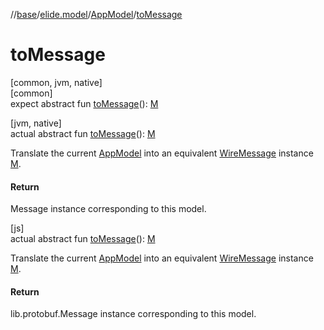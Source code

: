 //[base](../../../index.md)/[elide.model](../index.md)/[AppModel](index.md)/[toMessage](to-message.md)

# toMessage

[common, jvm, native]\
[common]\
expect abstract fun [toMessage](to-message.md)(): [M](index.md)

[jvm, native]\
actual abstract fun [toMessage](to-message.md)(): [M](index.md)

Translate the current [AppModel](index.md) into an equivalent [WireMessage](../-wire-message/index.md) instance [M](index.md).

#### Return

Message instance corresponding to this model.

[js]\
actual abstract fun [toMessage](to-message.md)(): [M](index.md)

Translate the current [AppModel](index.md) into an equivalent [WireMessage](../-wire-message/index.md) instance [M](index.md).

#### Return

lib.protobuf.Message instance corresponding to this model.
